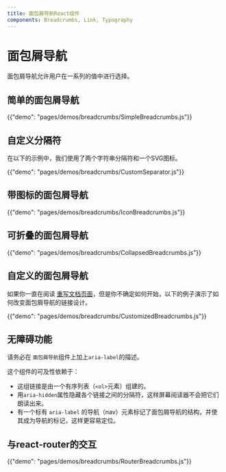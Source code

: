 ```yaml
---
title: 面包屑导航React组件
components: Breadcrumbs, Link, Typography
---
```

# 面包屑导航

<p class="description">面包屑导航允许用户在一系列的值中进行选择。</p>

## 简单的面包屑导航

{{"demo": "pages/demos/breadcrumbs/SimpleBreadcrumbs.js"}}

## 自定义分隔符

在以下的示例中，我们使用了两个字符串分隔符和一个SVG图标。

{{"demo": "pages/demos/breadcrumbs/CustomSeparator.js"}}

## 带图标的面包屑导航

{{"demo": "pages/demos/breadcrumbs/IconBreadcrumbs.js"}}

## 可折叠的面包屑导航

{{"demo": "pages/demos/breadcrumbs/CollapsedBreadcrumbs.js"}}

## 自定义的面包屑导航

如果你一直在阅读 [重写文档页面](/customization/overrides/)，但是你不确定如何开始，以下的例子演示了如何改变面包屑导航的链接设计。

{{"demo": "pages/demos/breadcrumbs/CustomizedBreadcrumbs.js"}}

## 无障碍功能

请务必在 `面包屑导航`组件上加上`aria-label`的描述。

这个组件的可及性依赖于：

- 这组链接是由一个有序列表（`<ol>`元素）组建的。
- 用`aria-hidden`属性隐藏各个链接之间的分隔符，这样屏幕阅读器不会把它们朗读出来。
- 有一个标有 `aria-label` 的导航（nav）元素标记了面包屑导航的结构，并使其成为导航的标记，这样更容易定位。

## 与react-router的交互

{{"demo": "pages/demos/breadcrumbs/RouterBreadcrumbs.js"}}